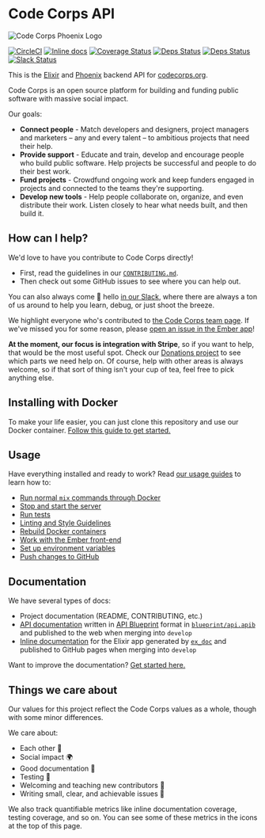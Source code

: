 # Code Corps API

![Code Corps Phoenix Logo](https://d3pgew4wbk2vb1.cloudfront.net/images/github/code-corps-api.png)

[![CircleCI](https://circleci.com/gh/code-corps/code-corps-api.svg?style=shield)](https://circleci.com/gh/code-corps/code-corps-api) [![Inline docs](http://inch-ci.org/github/code-corps/code-corps-api.svg?branch=develop)](http://inch-ci.org/github/code-corps/code-corps-api) [![Coverage Status](https://coveralls.io/repos/github/code-corps/code-corps-api/badge.svg?branch=develop)](https://coveralls.io/github/code-corps/code-corps-api?branch=develop) [![Deps Status](https://beta.hexfaktor.org/badge/prod/github/code-corps/code-corps-api.svg)](https://beta.hexfaktor.org/github/code-corps/code-corps-api) [![Deps Status](https://beta.hexfaktor.org/badge/all/github/code-corps/code-corps-api.svg)](https://beta.hexfaktor.org/github/code-corps/code-corps-api) [![Slack Status](http://slack.codecorps.org/badge.svg)](http://slack.codecorps.org)

This is the [Elixir](http://elixir-lang.org/) and [Phoenix](http://www.phoenixframework.org/) backend API for [codecorps.org](https://www.codecorps.org).

Code Corps is an open source platform for building and funding public software with massive social impact.

Our goals:

- **Connect people** - Match developers and designers, project managers and marketers – any and every talent – to ambitious projects that need their help.
- **Provide support** - Educate and train, develop and encourage people who build public software. Help projects be successful and people to do their best work.
- **Fund projects** - Crowdfund ongoing work and keep funders engaged in projects and connected to the teams they're supporting.
- **Develop new tools** - Help people collaborate on, organize, and even distribute their work. Listen closely to hear what needs built, and then build it.

## How can I help?

We'd love to have you contribute to Code Corps directly!

- First, read the guidelines in our [`CONTRIBUTING.md`](https://github.com/code-corps/code-corps-api/blob/develop/.github/CONTRIBUTING.md).
- Then check out some GitHub issues to see where you can help out.

You can also always come :wave: hello [in our Slack](http://slack.codecorps.org), where there are always a ton of us around to help you learn, debug, or just shoot the breeze.

We highlight everyone who's contributed to [the Code Corps team page](https://www.codecorps.org/team). If we've missed you for some reason, please [open an issue in the Ember app](https://github.com/code-corps/code-corps-ember/issues/new)!

**At the moment, our focus is integration with Stripe**, so if you want to help, that would be the most useful spot. Check our [Donations project](https://github.com/code-corps/code-corps-api/projects/2) to see which parts we need help on. Of course, help with other areas is always welcome, so if that sort of thing isn't your cup of tea, feel free to pick anything else.

## Installing with Docker

To make your life easier, you can just clone this repository and use our Docker container. [Follow this guide to get started.](https://github.com/code-corps/code-corps-api/blob/develop/docs/INSTALLING.md)

## Usage

Have everything installed and ready to work? Read [our usage guides](USAGE.md) to learn how to:

- [Run normal `mix` commands through Docker](USAGE.md#interacting-with-the-app)
- [Stop and start the server](USAGE.md#stopping-and-starting-the-server)
- [Run tests](USAGE.md#running-tests)
- [Linting and Style Guidelines](USAGE.md#linting-code-with-credo)
- [Rebuild Docker containers](USAGE.md#rebuilding-docker-containers)
- [Work with the Ember front-end](USAGE.md#serving-ember)
- [Set up environment variables](USAGE.md#environment)
- [Push changes to GitHub](USAGE.md#pushing-changes)

## Documentation

We have several types of docs:

- Project documentation (README, CONTRIBUTING, etc.)
- [API documentation](http://docs.codecorpsapi.apiary.io/) written in [API Blueprint](https://apiblueprint.org/) format in [`blueprint/api.apib`](https://github.com/code-corps/code-corps-api/blob/develop/blueprint/api.apib) and published to the web when merging into `develop`
- [Inline documentation](https://code-corps.github.io/code-corps-api-github-pages) for the Elixir app generated by [`ex_doc`](https://github.com/elixir-lang/ex_doc) and published to GitHub pages when merging into `develop`

Want to improve the documentation? [Get started here.](https://github.com/code-corps/code-corps-api/blob/develop/.github/CONTRIBUTING.md#what-kind-of-documentation-are-you-writing)

## Things we care about

Our values for this project reflect the Code Corps values as a whole, though with some minor differences.

We care about:

- Each other :raised_hands:
- Social impact :earth_africa:
- Good documentation :memo:
- Testing :microscope:
- Welcoming and teaching new contributors :wave:
- Writing small, clear, and achievable issues :dart:

We also track quantifiable metrics like inline documentation coverage, testing coverage, and so on. You can see some of these metrics in the icons at the top of this page.

